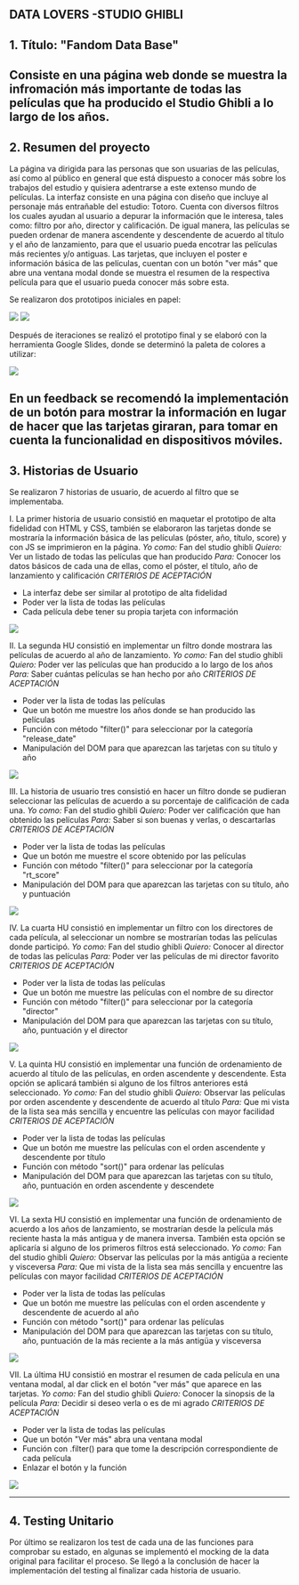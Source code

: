 ## DATA LOVERS -STUDIO GHIBLI

## 1. Título: "Fandom Data Base"

Consiste en una página web donde se muestra la infromación más importante de todas las películas que ha producido el Studio Ghibli a lo largo de los años.
---------------------------------------------------------

## 2. Resumen del proyecto

La página va dirigida para las personas que son usuarias de las películas, así como al público en general que está dispuesto a conocer más sobre los trabajos del estudio y quisiera adentrarse a este extenso mundo de películas.
La interfaz consiste en una página con diseño que incluye al personaje más entrañable del estudio: Totoro. Cuenta con diversos filtros los cuales ayudan al usuario a depurar la información que le interesa, tales como: filtro por año, director y calificación. De igual manera, las películas se pueden ordenar de manera ascendente y descendente de acuerdo al título y el año de lanzamiento, para que el usuario pueda encotrar las películas más recientes y/o antiguas.
Las tarjetas, que incluyen el poster e información básica de las películas, cuentan con un botón "ver más" que abre una ventana modal donde se muestra el resumen de la respectiva película para que el usuario pueda conocer más sobre esta.

Se realizaron dos prototipos iniciales en papel:

<img src = "./src/img/prototipo_lapiz.jpg">
<img src = "./src/img/prototipo_lapiz0.jpeg">

Después de iteraciones se realizó el prototipo final y se elaboró con la herramienta Google Slides, donde se determinó la paleta de colores a utilizar:

<img src = "./src/img/prototipo_alta_fidelidad_1.png">

En un feedback se recomendó la implementación de un botón para mostrar la información en lugar de hacer que las tarjetas giraran, para tomar en cuenta la funcionalidad en dispositivos móviles.
---------------------------------------------------------

## 3. Historias de Usuario

Se realizaron 7 historias de usuario, de acuerdo al filtro que se implementaba.

I. La primer historia de usuario consistió en maquetar el prototipo de alta fidelidad con HTML y CSS, también se elaboraron las tarjetas donde se mostraría la información básica de las películas (póster, año, título, score) y con JS se imprimieron en la página.
*Yo como:*
Fan del studio ghibli
*Quiero:*
Ver un listado de todas las películas que han producido
*Para:*
Conocer los datos básicos de cada una de ellas, como el póster, el título, año de lanzamiento y calificación
*CRITERIOS DE ACEPTACIÓN*
- La interfaz debe ser similar al prototipo de alta fidelidad
- Poder ver la lista de todas las películas
- Cada película debe tener su propia tarjeta con información


<img src = "./src/img/prototipo_hu1.png">

II. La segunda HU consistió en implementar un filtro donde mostrara las películas de acuerdo al año de lanzamiento.
*Yo como:*
Fan del studio ghibli
*Quiero:*
Poder ver las películas que han producido a lo largo de los años
*Para:*
Saber cuántas películas se han hecho por año
*CRITERIOS DE ACEPTACIÓN*
- Poder ver la lista de todas las películas
- Que un botón me muestre los años donde se han producido las películas
- Función con método "filter()" para seleccionar por la categoría "release_date"
- Manipulación del DOM para que aparezcan las tarjetas con su título y año

<img src = "./src/img/hu_2.png">


III. La historia de usuario tres consistió en hacer un filtro donde se pudieran seleccionar las películas de acuerdo a su porcentaje de calificación de cada una.
*Yo como:*
Fan del studio ghibli
*Quiero:*
Poder ver calificación que han obtenido las películas
*Para:*
Saber si son buenas y verlas, o descartarlas
*CRITERIOS DE ACEPTACIÓN*
- Poder ver la lista de todas las películas
- Que un botón me muestre el score obtenido por las películas
- Función con método "filter()" para seleccionar por la categoría "rt_score"
- Manipulación del DOM para que aparezcan las tarjetas con su título, año y puntuación


<img src = "./src/img/hu_3.png">

IV. La cuarta HU consistió en implementar un filtro con los directores de cada película, al seleccionar un nombre se mostrarían todas las películas donde participó.
*Yo como:*
Fan del studio ghibli
*Quiero:*
Conocer al director de todas las películas
*Para:*
Poder ver las películas de mi director favorito
*CRITERIOS DE ACEPTACIÓN*
- Poder ver la lista de todas las películas
- Que un botón me muestre las películas con el nombre de su director
- Función con método "filter()" para seleccionar por la categoría "director"
- Manipulación del DOM para que aparezcan las tarjetas con su título, año, puntuación y el director 


<img src = "./src/img/hu_4.png">

V. La quinta HU consistió en implementar una función de ordenamiento de acuerdo al título de las películas, en orden ascendente y descendente. Esta opción se aplicará también si alguno de los filtros anteriores está seleccionado.
*Yo como:*
Fan del studio ghibli
*Quiero:*
Observar las películas por orden ascendente y descendente de acuerdo al título
*Para:*
Que mi vista de la lista sea más sencilla y encuentre las películas con mayor facilidad
*CRITERIOS DE ACEPTACIÓN*
- Poder ver la lista de todas las películas
- Que un botón me muestre las películas con el orden ascendente y descendente por título
- Función con método "sort()" para ordenar las películas
- Manipulación del DOM para que aparezcan las tarjetas con su título, año, puntuación en orden ascendente y descendete 


<img src = "./src/img/hu_5.png">

VI. La sexta HU consistió en implementar una función de ordenamiento de acuerdo a los años de lanzamiento, se mostrarían desde la película más reciente hasta la más antigua y de manera inversa. También esta opción se aplicaría si alguno de los primeros filtros está seleccionado.
*Yo como:*
Fan del studio ghibli
*Quiero:*
Observar las películas por la más antigüa a reciente y visceversa
*Para:*
Que mi vista de la lista sea más sencilla y encuentre las películas con mayor facilidad
*CRITERIOS DE ACEPTACIÓN*
- Poder ver la lista de todas las películas
- Que un botón me muestre las películas con el orden ascendente y descendente de acuerdo al año
- Función con método "sort()" para ordenar las películas
- Manipulación del DOM para que aparezcan las tarjetas con su título, año, puntuación de la más reciente a la más antigüa y visceversa


<img src = "./src/img/hu_6.png">

VII. La última HU consistió en mostrar el resumen de cada película en una ventana modal, al dar click en el botón "ver más" que aparece en las tarjetas.
*Yo como:*
Fan del studio ghibli
*Quiero:*
Conocer la sinopsis de la película 
*Para:*
Decidir si deseo verla o es de mi agrado
*CRITERIOS DE ACEPTACIÓN*
- Poder ver la lista de todas las películas
- Que un botón "Ver más" abra una ventana modal 
- Función con .filter() para que tome la descripción correspondiente de cada película
- Enlazar el botón y la función


<img src = "./src/img/hu_7.png">

---------------------------------------------------------

## 4. Testing Unitario

Por último se realizaron los test de cada una de las funciones para comprobar su estado, en algunas se implementó el mocking de la data original para facilitar el proceso.
Se llegó a la conclusión de hacer la implementación del testing al finalizar cada historia de usuario.